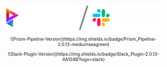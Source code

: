 <picture>
  <source media="(prefers-color-scheme: dark)" srcset="https://github.com/animationem/prism-slack/blob/main/Resources/prism_slack_logo_long_light_banner.png">
  <source media="(prefers-color-scheme: light)" srcset="https://github.com/animationem/prism-slack/blob/main/Resources/prism_slack_logo_long_dark_banner.png">
  <img alt="Prism and Slack branding" src="https://github.com/animationem/prism-slack/blob/main/Resources/prism_slack_logo_long_light_banner.png">
</picture>

<p align="center">
![Prism-Pipeline-Version](https://img.shields.io/badge/Prism_Pipeline-2.0.13-mediumseagreen)
</p>
<p align="center">
![Slack-Plugin-Version](https://img.shields.io/badge/Slack_Plugin-2.0.13-4A154B?logo=slack)
</p>
